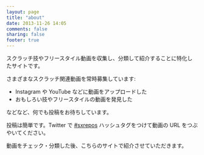 ```yaml
---
layout: page
title: "about"
date: 2013-11-26 14:05
comments: false
sharing: false
footer: true
---
```


スクラッチ技やフリースタイル動画を収集し、分類して紹介することに特化し
たサイトです。

さまざまなスクラッチ関連動画を常時募集しています:

 * Instagram や YouTube などに動画をアップロードした
 * おもしろい技やフリースタイルの動画を発見した

などなど、何でも投稿をお待ちしています。

投稿は簡単です。Twitter で
[#sxrepos](https://twitter.com/search?q=%23sxrepos&src=typd&f=realtime)
ハッシュタグをつけて動画の URL をつぶやいてください。

動画をチェック・分類した後、こちらのサイトで紹介させていただきます。
